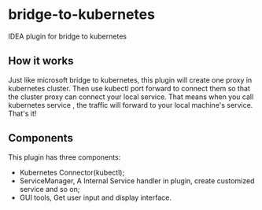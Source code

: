# bridge-to-kubernetes
IDEA plugin for bridge to kubernetes
## How it works
Just like microsoft bridge to kubernetes, this plugin will create one proxy in kubernetes cluster. Then use kubectl port forward to connect them so that the cluster proxy can connect your local service. That means when you call kubernetes service , the traffic will forward to your local machine's service. That's it!
## Components
This plugin has three components:
- Kubernetes Connector(kubectl);
- ServiceManager, A Internal Service handler in plugin, create customized service and so on;
- GUI tools, Get user input and display interface.